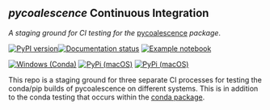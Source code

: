 ## *pycoalescence* Continuous Integration

*A staging ground for CI testing for the* [pycoalescence](https://pycoalescence.readthedocs.io) *package*. 



[![PyPI version](https://badge.fury.io/py/pycoalescence.svg)](https://badge.fury.io/py/pycoalescence)[![Documentation status](https://readthedocs.org/projects/pycoalescence/badge/)](https://pycoalescence.readthedocs.io)  [![Example notebook](https://mybinder.org/badge.svg)](https://mybinder.org/v2/gh/thompsonsed/pycoalescence_examples/master) 


[![Windows (Conda)](https://img.shields.io/appveyor/ci/conda-forge/pycoalescence-feedstock/master.svg?label=Windows)](https://ci.appveyor.com/project/conda-forge/pycoalescence-feedstock/branch/master)
[![PyPi (macOS)](https://img.shields.io/travis/pycoalescence/pycoalescence-ci/master.svg?label=macOS&logo=travis)](https://travis-ci.org/pycoalescence/pycoalescence-ci)
[![PyPi (macOS)](https://img.shields.io/circleci/project/bitbucket/thompsonsed/pycoalescence.svg?label=Linux&logo=circleci)](https://circleci.com/bb/thompsonsed/pycoalescence)

This repo is a staging ground for three separate CI processes for testing the conda/pip builds of pycoalescence on 
different systems. This is in addition to the conda testing that occurs within the 
[conda package](https://github.com/conda-forge/pycoalescence-feedstock).

[comment]: # (build number: 2)